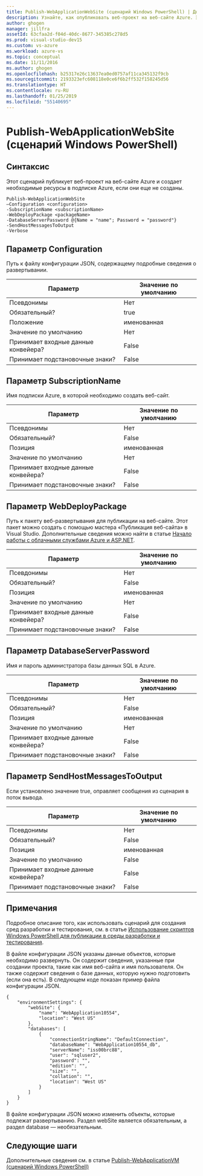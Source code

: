 ```yaml
---
title: Publish-WebApplicationWebSite (сценарий Windows PowerShell) | Документация Майкрософт
description: Узнайте, как опубликовать веб-проект на веб-сайте Azure. Этот сценарий создает необходимые ресурсы в подписке Azure, если они еще не созданы.
author: ghogen
manager: jillfra
assetId: 63cfaa2d-f04d-40dc-8677-345385c278d5
ms.prod: visual-studio-dev15
ms.custom: vs-azure
ms.workload: azure-vs
ms.topic: conceptual
ms.date: 11/11/2016
ms.author: ghogen
ms.openlocfilehash: b25317e26c13637ea0ed0757af11ca345132f9cb
ms.sourcegitcommit: 2193323efc608118e0ce6f6b2ff532f158245d56
ms.translationtype: HT
ms.contentlocale: ru-RU
ms.lasthandoff: 01/25/2019
ms.locfileid: "55140695"
---
```

# <a name="publish-webapplicationwebsite-windows-powershell-script"></a>Publish-WebApplicationWebSite (сценарий Windows PowerShell)
## <a name="syntax"></a>Синтаксис
Этот сценарий публикует веб-проект на веб-сайте Azure и создает необходимые ресурсы в подписке Azure, если они еще не созданы.

    Publish-WebApplicationWebSite
    –Configuration <configuration>
    -SubscriptionName <subscriptionName>
    -WebDeployPackage <packageName>
    -DatabaseServerPassword @{Name = "name"; Password = "password"}
    -SendHostMessagesToOutput
    -Verbose


## <a name="configuration"></a>Параметр Configuration
Путь к файлу конфигурации JSON, содержащему подробные сведения о развертывании.

| Параметр | Значение по умолчанию |
| --- | --- |
| Псевдонимы |Нет |
| Обязательный? |true |
| Положение |именованная |
| Значение по умолчанию |Нет |
| Принимает входные данные конвейера? |False |
| Принимает подстановочные знаки? |False |

## <a name="subscriptionname"></a>Параметр SubscriptionName
Имя подписки Azure, в которой необходимо создать веб-сайт.

| Параметр | Значение по умолчанию |
| --- | --- |
| Псевдонимы |Нет |
| Обязательный? |False |
| Позиция |именованная |
| Значение по умолчанию |Нет |
| Принимает входные данные конвейера? |False |
| Принимает подстановочные знаки? |False |

## <a name="webdeploypackage"></a>Параметр WebDeployPackage
Путь к пакету веб-развертывания для публикации на веб-сайте. Этот пакет можно создать с помощью мастера «Публикация веб-сайта» в Visual Studio. Дополнительные сведения можно найти в статье [Начало работы с облачными службами Azure и ASP.NET](http://go.microsoft.com/fwlink/p/?LinkID=623089).

| Параметр | Значение по умолчанию |
| --- | --- |
| Псевдонимы |Нет |
| Обязательный? |False |
| Позиция |именованная |
| Значение по умолчанию |Нет |
| Принимает входные данные конвейера? |False |
| Принимает подстановочные знаки? |False |

## <a name="databaseserverpassword"></a>Параметр DatabaseServerPassword
Имя и пароль администратора базы данных SQL в Azure.

| Параметр | Значение по умолчанию |
| --- | --- |
| Псевдонимы |Нет |
| Обязательный? |False |
| Позиция |именованная |
| Значение по умолчанию |Нет |
| Принимает входные данные конвейера? |False |
| Принимает подстановочные знаки? |False |

## <a name="sendhostmessagestooutput"></a>Параметр SendHostMessagesToOutput
Если установлено значение true, оправляет сообщения из сценария в поток вывода.

| Параметр | Значение по умолчанию |
| --- | --- |
| Псевдонимы |Нет |
| Обязательный? |False |
| Позиция |именованная |
| Значение по умолчанию |False |
| Принимает входные данные конвейера? |False |
| Принимает подстановочные знаки? |False |

## <a name="remarks"></a>Примечания
Подробное описание того, как использовать сценарий для создания сред разработки и тестирования, см. в статье [Использование скриптов Windows PowerShell для публикации в среды разработки и тестирования](vs-azure-tools-publishing-using-powershell-scripts.md).

В файле конфигурации JSON указаны данные объектов, которые необходимо развернуть. Он содержит сведения, указанные при создании проекта, такие как имя веб-сайта и имя пользователя. Он также содержит сведения о базе данных, которую нужно подготовить (если она есть). В следующем коде показан пример файла конфигурации JSON.

    {
        "environmentSettings": {
            "webSite": {
                "name": "WebApplication10554",
                "location": "West US"
            },
            "databases": [
                {
                    "connectionStringName": "DefaultConnection",
                    "databaseName": "WebApplication10554_db",
                    "serverName": "iss00brc88",
                    "user": "sqluser2",
                    "password": "",
                    "edition": "",
                    "size": "",
                    "collation": "",
                    "location": "West US"
                }
            ]
        }
    }

В файле конфигурации JSON можно изменить объекты, которые подлежат развертыванию. Раздел webSite является обязательным, а раздел database — необязательным.

## <a name="next-steps"></a>Следующие шаги
Дополнительные сведения см. в статье [Publish-WebApplicationVM (сценарий Windows PowerShell)](vs-azure-tools-publish-webapplicationvm.md)
